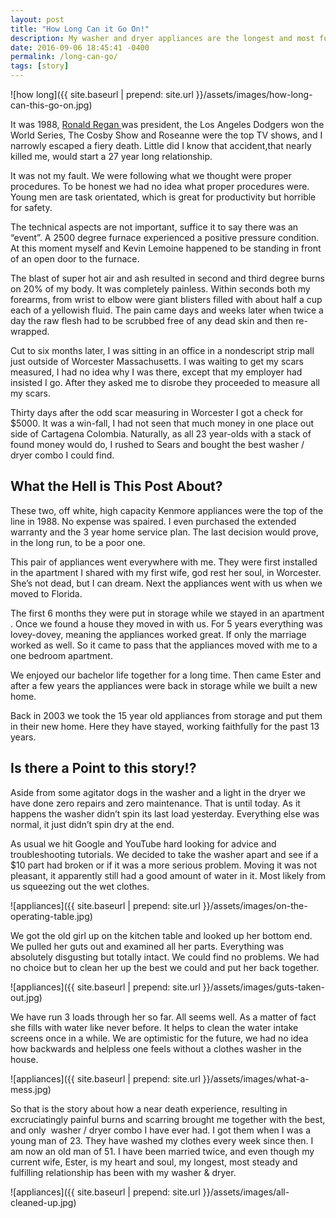 ```yaml
---
layout: post
title: "How Long Can it Go On!"
description: My washer and dryer appliances are the longest and most fulfilling relationship I have ever had and that includes all my Mac and Linux computers
date: 2016-09-06 18:45:41 -0400
permalink: /long-can-go/
tags: [story]
---
```


![how long]({{ site.baseurl | prepend: site.url }}/assets/images/how-long-can-this-go-on.jpg)

It was 1988, <a href="https://en.wikipedia.org/wiki/Ronald_Reagan">Ronald Regan </a>was president, the Los Angeles Dodgers won the World Series, The Cosby Show and Roseanne were the top TV shows, and I narrowly escaped a fiery death. Little did I know that accident,that nearly killed me, would start a 27 year long relationship.<!--more-->

It was not my fault. We were following what we thought were proper procedures. To be honest we had no idea what proper procedures were. Young men are task orientated, which is great for productivity but horrible for safety.

The technical aspects are not important, suffice it to say there was an “event”. A 2500 degree furnace experienced a positive pressure condition. At this moment myself and Kevin Lemoine happened to be standing in front of an open door to the furnace.

The blast of super hot air and ash resulted in second and third degree burns on 20% of my body. It was completely painless. Within seconds both my forearms, from wrist to elbow were giant blisters filled with about half a cup each of a yellowish fluid. The pain came days and weeks later when twice a day the raw flesh had to be scrubbed free of any dead skin and then re-wrapped.

Cut to six months later, I was sitting in an office in a nondescript strip mall just outside of Worcester Massachusetts. I was waiting to get my scars measured, I had no idea why I was there, except that my employer had insisted I go. After they asked me to disrobe they proceeded to measure all my scars.

Thirty days after the odd scar measuring in Worcester I got a check for $5000. It was a win-fall, I had not seen that much money in one place out side of Cartagena Colombia. Naturally, as all 23 year-olds with a stack of found money would do, I rushed to Sears and bought the best washer / dryer combo I could find.

## What the Hell is This Post About?

These two, off white, high capacity Kenmore appliances were the top of the line in 1988. No expense was spaired. I even purchased the extended warranty and the 3 year home service plan. The last decision would prove, in the long run, to be a poor one.

This pair of appliances went everywhere with me. They were first installed in the apartment I shared with my first wife, god rest her soul, in Worcester. She’s not dead, but I can dream. Next the appliances went with us when we moved to Florida.

The first 6 months they were put in storage while we stayed in an apartment . Once we found a house they moved in with us. For 5 years everything was lovey-dovey, meaning the appliances worked great. If only the marriage worked as well. So it came to pass that the appliances moved with me to a one bedroom apartment.

We enjoyed our bachelor life together for a long time. Then came Ester and after a few years the appliances were back in storage while we built a new home.

Back in 2003 we took the 15 year old appliances from storage and put them in their new home. Here they have stayed, working faithfully for the past 13 years.

## Is there a Point to this story!?

Aside from some agitator dogs in the washer and a light in the dryer we have done zero repairs and zero maintenance. That is until today. As it happens the washer didn’t spin its last load yesterday. Everything else was normal, it just didn’t spin dry at the end.

As usual we hit Google and YouTube hard looking for advice and troubleshooting tutorials. We decided to take the washer apart and see if a $10 part had broken or if it was a more serious problem. Moving it was not pleasant, it apparently still had a good amount of water in it. Most likely from us squeezing out the wet clothes.

![appliances]({{ site.baseurl | prepend: site.url }}/assets/images/on-the-operating-table.jpg)

We got the old girl up on the kitchen table and looked up her bottom end. We pulled her guts out and examined all her parts. Everything was absolutely disgusting but totally intact. We could find no problems. We had no choice but to clean her up the best we could and put her back together.

![appliances]({{ site.baseurl | prepend: site.url }}/assets/images/guts-taken-out.jpg)

We have run 3 loads through her so far. All seems well. As a matter of fact she fills with water like never before. It helps to clean the water intake screens once in a while. We are optimistic for the future, we had no idea how backwards and helpless one feels without a clothes washer in the house.

![appliances]({{ site.baseurl | prepend: site.url }}/assets/images/what-a-mess.jpg)

So that is the story about how a near death experience, resulting in excruciatingly painful burns and scarring brought me together with the best, and only  washer / dryer combo I have ever had. I got them when I was a young man of 23. They have washed my clothes every week since then. I am now an old man of 51. I have been married twice, and even though my current wife, Ester, is my heart and soul, my longest, most steady and fulfilling relationship has been with my washer &amp; dryer.

![appliances]({{ site.baseurl | prepend: site.url }}/assets/images/all-cleaned-up.jpg)
